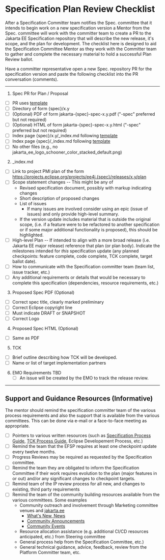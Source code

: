 # Specification Plan Review Checklist

After a Specification Committer team notifies the Spec. committee that it intends to begin work on a new specification version a Mentor from the Spec. committee will work with the committer team to create a PR to the Jakarta EE Specification repository that will describe the new release, it's scope, and the plan for development. The checklist here is designed to aid the Specification Committee Mentor as they work with the Committer team to gather and complete the necessary material to hold a successful Plan Review ballot.

Have a committer representative open a new Spec. repository PR for the specification version and paste the following checklist into the PR conversation (comments).

----
1. Spec PR for Plan / Proposal
  - [ ] PR uses [template](https://github.com/jakartaee/specifications/blob/master/plan_review_pr_template.md)
  - [ ] Directory of form {spec}/x.y
  - [ ] (Optional) PDF of form jakarta-{spec}-spec-x.y.pdf ("-spec" preferred but not required)
  - [ ] (Optional) HTML of form jakarta-{spec}-spec-x.y.html ("-spec" preferred but not required)
  - [ ] Index page {spec}/x.y/_index.md following [template](https://github.com/jakartaee/specification-committee/blob/master/spec_page_template.md)
  - [ ] Index page {spec}/_index.md following [template](https://github.com/jakartaee/specification-committee/blob/master/spec_index_template.md)
  - [ ] No other files (e.g., no jakarta_ee_logo_schooner_color_stacked_default.png)

2. _index.md
  - [ ] Link to project PMI plan of the form https://projects.eclipse.org/projects/ee4j.{spec}/releases/x.y/plan
  - [ ] Scope statement changes -- This might be any of
    * Revised specification document, possibly with markup indicating changes
    * Short description of proposed changes
    * List of issues 
        * If many issues are involved consider using an epic (issue of issues) and only provide high-level summary. 
    * If the version update includes material that is outside the original scope, (i.e. if a feature were to be refactored to another specification or if some major additional functionality is proposed), this should be highlighted.
  - [ ] High-level Plan -- If intended to align with a more broad release (i.e. Jakarta EE major release) reference that plan (or plan body). Indicate the milestones intended for *this* specification update (any planned checkpoints: feature complete, code complete, TCK complete, target ballot date). 
  - [ ] How to communicate with the Specification committer team (team list, issue tracker, etc.)
  - [ ] Any additional requirements or details that would be necessary to complete this specification (dependencies, resource requirements, etc.)

3. Proposed Spec PDF (Optional)
  - [ ] Correct spec title, clearly marked preliminary
  - [ ] Correct Eclipse copyright line
  - [ ] Must indicate DRAFT or SNAPSHOT
  - [ ] Correct Logo

4. Proposed Spec HTML (Optional)
  - [ ] Same as PDF

5. TCK
  - [ ] Brief outline describing how TCK will be developed.
  - [ ] Name or list of target implementation partners

6. EMO Requirements 
    TBD
    - [ ] An issue will be created by the EMO to track the release review.
----

## Support and Guidance Resources (Informative)
The mentor should remind the specification committer team of the various process requirements and also the support that is available from the various committees. This can be done via e-mail or a face-to-face meeting as appropriate.
  - [ ] Pointers to various written resources (such as [Specification Process Guide](https://jakarta.ee/committees/specification/guide/), [TCK Process Guide](https://jakarta.ee/committees/specification/tckprocess/), Eclipse Developement Process, etc.)
  - [ ] Remind the team that the EFSP requires at least one checkpoint update every twelve months. 
  - [ ] Progress Reviews may be required as requested by the Specification committee. 
  - [ ] Remind the team they are obligated to inform the Specification Committee if their work requires evolution to the plan (major features in or out) and/or any significant changes to checkpoint targets.
  - [ ] Remind team of the IP review process for all new, and changes to existing, third party requirements
  - [ ] Remind the team of the community building resources available from the various committees. Some examples
    * Community outreach and involvement through Marketing committee venues and [jakarta.ee](https://jakarta.ee)
        * [What's New, News](https://jakarta.ee/news/)
        * [Community Announcements](https://jakarta.ee/news/?news-type=community_news)
        * [Community Events](https://jakarta.ee/community/events/)
    * Resource allocation assistance (e.g. additional CI/CD resources anticipated, etc.) from Steering committee
    * General process help from the Specification Committee, etc.)
    * General technical guidance, advice, feedback, review from the Platform Committer team, etc. 
